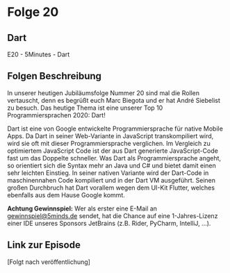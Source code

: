 # Folge 20

## Dart

E20 - 5Minutes - Dart

## Folgen Beschreibung

In unserer heutigen Jubiläumsfolge Nummer 20 sind mal die Rollen vertauscht, denn es begrüßt euch Marc Biegota und er hat André Siebelist zu besuch. Das heutige Thema ist eine unserer Top 10 Programmiersprachen 2020: Dart!

Dart ist eine von Google entwickelte Programmiersprache für native Mobile Apps.
Da Dart in seiner Web-Variante in JavaScript transkompiliert wird, wird sie oft mit dieser Programmiersprache verglichen.
Im Vergleich zu optimiertem JavaScript Code ist der aus Dart generierte JavaScript-Code fast um das Doppelte schneller.
Was Dart als Programmiersprache angeht, so orientiert sich die Syntax mehr an Java und C# und bietet damit einen sehr leichten Einstieg.
In seiner nativen Variante wird der Dart-Code in maschinennahen Code kompiliert und in der Dart VM ausgeführt.
Seinen großen Durchbruch hat Dart vorallem wegen dem UI-Kit Flutter, welches ebenfalls aus dem Hause Google kommt.

**Achtung Gewinnspiel:**
Wer als erster eine E-Mail an gewinnspiel@5minds.de sendet, hat die Chance auf eine 1-Jahres-Lizenz einer IDE unseres Sponsors JetBrains (z.B. Rider, PyCharm, IntelliJ, ...).

## Link zur Episode

[Folgt nach veröffentlichung]
